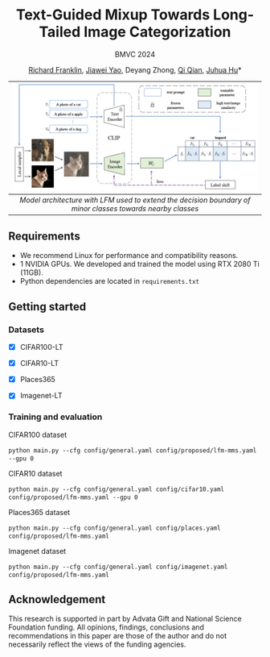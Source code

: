 <div align="center">
<h1>Text-Guided Mixup Towards Long-Tailed Image Categorization</h1>

<p>
  BMVC 2024

  [Richard Franklin](https://rsamf.github.io/),
  [Jiawei Yao](https://alexander-yao.github.io/),
  Deyang Zhong,
  [Qi Qian](https://scholar.google.com/citations?user=Rp_40_gAAAAJ&hl=en&oi=ao),
  [Juhua Hu](http://faculty.washington.edu/juhuah/)*
</p>

  | ![Model Architecture](assets/arch.jpg) | 
  |:--:| 
  | *Model architecture with LFM used to extend the decision boundary of minor classes towards nearby classes* |

</div>

## Requirements
 - We recommend Linux for performance and compatibility reasons.
 - 1 NVIDIA GPUs. We developed and trained the model using RTX 2080 Ti (11GB).
 - Python dependencies are located in `requirements.txt`

## Getting started
### Datasets
- [x] CIFAR100-LT
- [x] CIFAR10-LT
- [x] Places365
- [x] Imagenet-LT


### Training and evaluation
CIFAR100 dataset
```
python main.py --cfg config/general.yaml config/proposed/lfm-mms.yaml --gpu 0
```

CIFAR10 dataset
```
python main.py --cfg config/general.yaml config/cifar10.yaml config/proposed/lfm-mms.yaml --gpu 0
```

Places365 dataset
```
python main.py --cfg config/general.yaml config/places.yaml config/proposed/lfm-mms.yaml
```

Imagenet dataset
```
python main.py --cfg config/general.yaml config/imagenet.yaml config/proposed/lfm-mms.yaml
```


<!-- ## Bibtex
Please cite our paper if you use this code in your own work:
```
``` -->

## Acknowledgement
This research is supported in part by Advata Gift and National Science Foundation funding. All opinions, findings, conclusions and recommendations in this paper are those of the author and do not necessarily reflect the views of the funding agencies.
